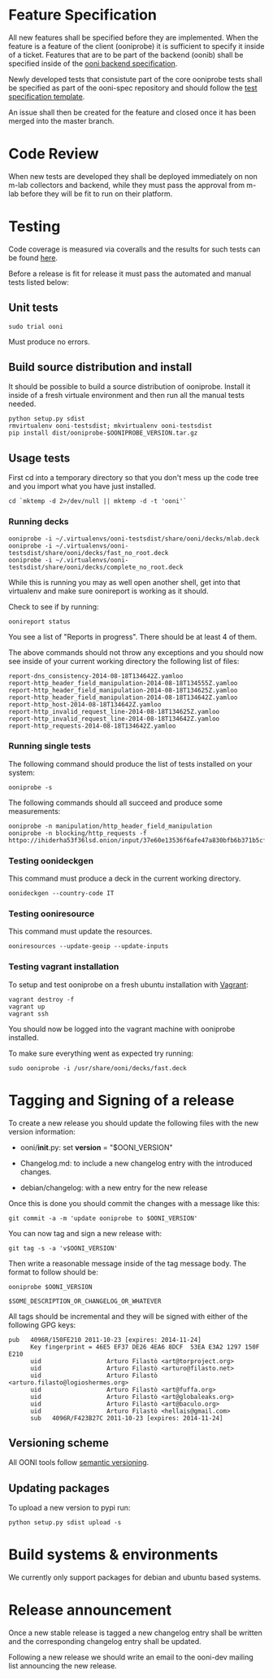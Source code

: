 # Feature Specification

All new features shall be specified before they are implemented. When the
feature is a feature of the client (ooniprobe) it is sufficient to specify it
inside of a ticket. Features that are to be part of the backend (oonib) shall
be specified inside of the [ooni backend
specification](https://github.com/TheTorProject/ooni-spec/blob/master/oonib.md).

Newly developed tests that consistute part of the core ooniprobe tests shall be
specified as part of the ooni-spec repository and should follow the [test
specification template](https://github.com/TheTorProject/ooni-spec/blob/master/test-specs/ts-000-example.md).

An issue shall then be created for the feature and closed once it has been
merged into the master branch.

# Code Review

When new tests are developed they shall be deployed immediately on non m-lab
collectors and backend, while they must pass the approval from m-lab before
they will be fit to run on their platform.

# Testing

Code coverage is measured via coveralls and the results for such tests can be
found [here](https://coveralls.io/r/TheTorProject/ooni-probe).

Before a release is fit for release it must pass the automated and manual tests
listed below:

## Unit tests

```
sudo trial ooni
```

Must produce no errors.

## Build source distribution and install

It should be possible to build a source distribution of ooniprobe. Install it
inside of a fresh virtuale environment and then run all the manual tests
needed.

```
python setup.py sdist
rmvirtualenv ooni-testsdist; mkvirtualenv ooni-testsdist
pip install dist/ooniprobe-$OONIPROBE_VERSION.tar.gz
```

## Usage tests

First cd into a temporary directory so that you don't mess up the code tree and
you import what you have just installed.

```
cd `mktemp -d 2>/dev/null || mktemp -d -t 'ooni'`
```

### Running decks

```
ooniprobe -i ~/.virtualenvs/ooni-testsdist/share/ooni/decks/mlab.deck
ooniprobe -i ~/.virtualenvs/ooni-testsdist/share/ooni/decks/fast_no_root.deck
ooniprobe -i ~/.virtualenvs/ooni-testsdist/share/ooni/decks/complete_no_root.deck
```

While this is running you may as well open another shell, get into that
virtualenv and make sure oonireport is working as it should.

Check to see if by running:

```
oonireport status
```

You see a list of "Reports in progress". There should be at least 4 of them.

The above commands should not throw any exceptions and you should now see
inside of your current working directory the following list of files:

```
report-dns_consistency-2014-08-18T134642Z.yamloo
report-http_header_field_manipulation-2014-08-18T134555Z.yamloo
report-http_header_field_manipulation-2014-08-18T134625Z.yamloo
report-http_header_field_manipulation-2014-08-18T134642Z.yamloo
report-http_host-2014-08-18T134642Z.yamloo
report-http_invalid_request_line-2014-08-18T134625Z.yamloo
report-http_invalid_request_line-2014-08-18T134642Z.yamloo
report-http_requests-2014-08-18T134642Z.yamloo
```

### Running single tests

The following command should produce the list of tests installed on your
system:

```
ooniprobe -s
```

The following commands should all succeed and produce some measurements:

```
ooniprobe -n manipulation/http_header_field_manipulation
ooniprobe -n blocking/http_requests -f httpo://ihiderha53f36lsd.onion/input/37e60e13536f6afe47a830bfb6b371b5cf65da66d7ad65137344679b24fdccd1
```

### Testing oonideckgen

This command must produce a deck in the current working directory.

```
oonideckgen --country-code IT
```

### Testing ooniresource

This command must update the resources.

```
ooniresources --update-geoip --update-inputs
```

### Testing vagrant installation

To setup and test ooniprobe on a fresh ubuntu installation with
[Vagrant](https://www.vagrantup.com):

```
vagrant destroy -f
vagrant up
vagrant ssh
```

You should now be logged into the vagrant machine with ooniprobe installed.

To make sure everything went as expected try running:

```
sudo ooniprobe -i /usr/share/ooni/decks/fast.deck
```

# Tagging and Signing of a release

To create a new release you should update the following files with the new
version information:

  * ooni/__init__.py: set __version__ = "$OONI_VERSION"

  *  Changelog.md: to include a new changelog entry with the introduced
     changes.

  * debian/changelog: with a new entry for the new release

Once this is done you should commit the changes with a message like this:

```
git commit -a -m 'update ooniprobe to $OONI_VERSION'
```

You can now tag and sign a new release with:

```
git tag -s -a 'v$OONI_VERSION'
```

Then write a reasonable message inside of the tag message body. The format to
follow should be:

```
ooniprobe $OONI_VERSION

$SOME_DESCRIPTION_OR_CHANGELOG_OR_WHATEVER
```

All tags should be incremental and they will be signed with either of the
following GPG keys:

```
pub   4096R/150FE210 2011-10-23 [expires: 2014-11-24]
      Key fingerprint = 46E5 EF37 DE26 4EA6 8DCF  53EA E3A2 1297 150F E210
      uid                  Arturo Filastò <art@torproject.org>
      uid                  Arturo Filastò <arturo@filasto.net>
      uid                  Arturo Filastò <arturo.filasto@logioshermes.org>
      uid                  Arturo Filastò <art@fuffa.org>
      uid                  Arturo Filastò <art@globaleaks.org>
      uid                  Arturo Filastò <art@baculo.org>
      uid                  Arturo Filastò <hellais@gmail.com>
      sub   4096R/F423B27C 2011-10-23 [expires: 2014-11-24]
```

## Versioning scheme

All OONI tools follow [semantic versioning](http://semver.org/).

## Updating packages

To upload a new version to pypi run:

```
python setup.py sdist upload -s
```

# Build systems & environments

We currently only support packages for debian and ubuntu based systems.

# Release announcement

Once a new stable release is tagged a new changelog entry shall be written and
the corresponding changelog entry shall be updated.

Following a new release we should write an email to the ooni-dev mailing list
announcing the new release.
